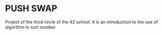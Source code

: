 # PUSH SWAP

Project of the third circle of the 42 school. It is an introduction to the use of algorithm to sort number.
